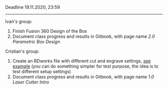 Deadline 19.11.2020, 23:59
***
Ivan's group:
1. Finish Fusion 360 Design of the Box
2. Document class progress and results in Gitbook, with page name _2.0 Parametric Box Design_

Cristian's group:
1. Create an RDworks file with different cut and engrave settings, [see example](https://fabacademy.org/2018/labs/fablabkhairpur/students/noorahmedraza-pirwani/images/week4/group7.jpg) (you can do something simpler for test purpose, the idea is to test different setup settings)
2. Document class progress and results in Gitbook, with page name _1.0 Laser Cutter Intro_
